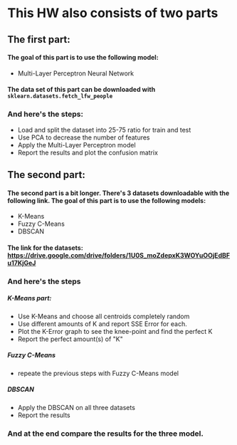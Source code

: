 # This HW also consists of two parts
## The first part:
#### The goal of this part is to use the following model:
- Multi-Layer Perceptron Neural Network 
#### The data set of this part can be downloaded with `sklearn.datasets.fetch_lfw_people` 
### And here's the steps:
-   Load and split the dataset into 25-75 ratio for train and test
-   Use PCA to decrease the number of features
-   Apply the Multi-Layer Perceptron model 
-   Report the results and plot the confusion matrix
## The second part:
#### The second part is a bit longer. There's 3 datasets downloadable with the following link. The goal of this part is to use the following models:
-   K-Means
-   Fuzzy C-Means
-   DBSCAN
#### The link for the datasets: https://drive.google.com/drive/folders/1U0S_moZdepxK3WOYuOOjEdBFu17KjGeJ
### And here's the steps
##### K-Means part:
-   Use K-Means and choose all centroids completely random 
-   Use different amounts of K and report SSE Error for each.
-   Plot the K-Error graph to see the knee-point and find the perfect K
-   Report the perfect amount(s) of "K"
##### Fuzzy C-Means
-   repeate the previous steps with Fuzzy C-Means model
##### DBSCAN
-   Apply the DBSCAN on all three datasets
-   Report the results
### And at the end compare the results for the three model.
